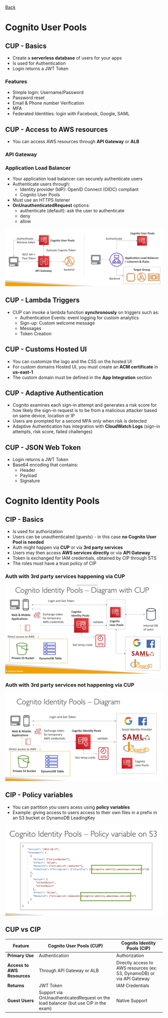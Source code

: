 [Back](./AWS.md)

# Cognito User Pools

## CUP - Basics

- Create a **serverless database** of users for your apps
- Is used for Authentication
- Login returns a JWT Token

### Features

- Simple login: Username/Password
- Password reset
- Email & Phone number Verification
- MFA
- Federated Identities: login with Facebook, Google, SAML

## CUP - Access to AWS resources

- You can access AWS resources through **API Gateway** or **ALB**

### API Gateway

### Application Load Balancer

- Your application load balancer can securely authenticate users
- Authenticate users through:
  - Identity provider (IdP): OpenID Connect (OIDC) compliant
  - Cognito User Pools
- Must use an HTTPS listener
- **OnUnauthenticatedRequest** options:
  - authenticate (default): ask the user to authenticate
  - deny
  - allow

![CUP Integrations](./assets/69.png)

## CUP - Lambda Triggers

- CUP can invoke a lambda function **synchronously** on triggers such as:
  - Authentication Events: event logging for custom analytics
  - Sign-up: Custom welcome message
  - Messages
  - Token Creation

## CUP - Customs Hosted UI

- You can customize the logo and the CSS on the hosted UI
- For custom domains Hosted UI, you must create an **ACM certificate** in **us-east-1**
- The custom domain must be defined in the **App Integration** section

## CUP - Adaptive Authentication

- Cognito examines each sign-in attempt and generates a risk score for how likely the sign-in request is to be from a malicious attacker based on same device, location or IP
- Users are prompted for a second MFA only when risk is detected
- Adaptive Authentication has integration with **CloudWatch Logs** (sign-in attempts, risk score, failed challenges)

## CUP - JSON Web Token

- Login returns a JWT Token
- Base64 encoding that contains:
  - Header
  - Payload
  - Signature

# Cognito Identity Pools

## CIP - Basics

- Is used for authorization
- Users can be unauthenticated (guests) - in this case **no Cognito User Pool is needed**
- Auth might happen via **CUP** or via **3rd party services**
- Users may then access **AWS services directly** or via **API Gateway**
- Token is exchanged for IAM credentials, obtained by CIP through STS
- The roles must have a trust policy of CIP

### Auth with 3rd party services happening via CUP

![CIP](./assets/66.png)

### Auth with 3rd party services not happening via CUP

![CIP](./assets/68.png)

## CIP - Policy variables

- You can partition you users acess using **policy variables**
- Example: giving access to users access to their own files in a prefix in an S3 bucket or DynamoDB LeadingKey

![policy variable](./assets/67.png)

## CUP vs CIP

| Feature                     | Cognito User Pools (CUP)                                                            | Cognito Identity Pools (CIP)                                           |
| --------------------------- | ----------------------------------------------------------------------------------- | ---------------------------------------------------------------------- |
| **Primary Use**             | Authentication                                                                      | Authorization                                                          |
| **Access to AWS Resources** | Through API Gateway or ALB                                                          | Directly access to AWS resources (ex: S3, DynamoDB) or via API Gateway |
| **Returns**                 | JWT Token                                                                           | IAM Credentials                                                        |
| **Guest Users**             | Support via OnUnauthenticatedRequest on the load balancer (but use CIP in the exam) | Native Support                                                         |
